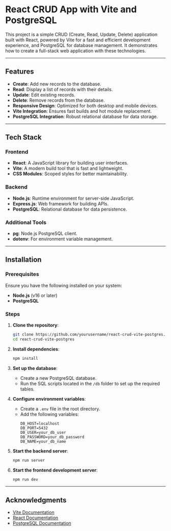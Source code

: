 # React CRUD App with Vite and PostgreSQL

This project is a simple CRUD (Create, Read, Update, Delete) application built with React, powered by Vite for a fast and efficient development experience, and PostgreSQL for database management. It demonstrates how to create a full-stack web application with these technologies.

---

## Features

- **Create**: Add new records to the database.
- **Read**: Display a list of records with their details.
- **Update**: Edit existing records.
- **Delete**: Remove records from the database.
- **Responsive Design**: Optimized for both desktop and mobile devices.
- **Vite Integration**: Ensures fast builds and hot module replacement.
- **PostgreSQL Integration**: Robust relational database for data storage.

---

## Tech Stack

### Frontend
- **React**: A JavaScript library for building user interfaces.
- **Vite**: A modern build tool that is fast and lightweight.
- **CSS Modules**: Scoped styles for better maintainability.

### Backend
- **Node.js**: Runtime environment for server-side JavaScript.
- **Express.js**: Web framework for building APIs.
- **PostgreSQL**: Relational database for data persistence.

### Additional Tools
- **pg**: Node.js PostgreSQL client.
- **dotenv**: For environment variable management.

---

## Installation

### Prerequisites

Ensure you have the following installed on your system:

- **Node.js** (v16 or later)
- **PostgreSQL**

### Steps

1. **Clone the repository**:
   ```bash
   git clone https://github.com/yourusername/react-crud-vite-postgres.git
   cd react-crud-vite-postgres
   ```

2. **Install dependencies**:
   ```bash
   npm install
   ```

3. **Set up the database**:
   - Create a new PostgreSQL database.
   - Run the SQL scripts located in the `/db` folder to set up the required tables.

4. **Configure environment variables**:
   - Create a `.env` file in the root directory.
   - Add the following variables:
     ```env
     DB_HOST=localhost
     DB_PORT=5432
     DB_USER=your_db_user
     DB_PASSWORD=your_db_password
     DB_NAME=your_db_name
     ```

5. **Start the backend server**:
   ```bash
   npm run server
   ```

6. **Start the frontend development server**:
   ```bash
   npm run dev
   ```

---


## Acknowledgments

- [Vite Documentation](https://vitejs.dev/)
- [React Documentation](https://reactjs.org/)
- [PostgreSQL Documentation](https://www.postgresql.org/docs/)

